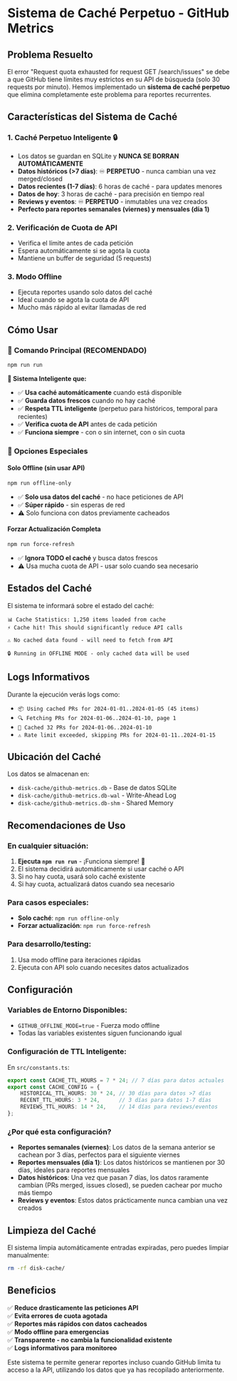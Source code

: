 # Sistema de Caché Perpetuo - GitHub Metrics

## Problema Resuelto

El error "Request quota exhausted for request GET /search/issues" se debe a que GitHub tiene límites muy estrictos en su API de búsqueda (solo 30 requests por minuto). Hemos implementado un **sistema de caché perpetuo** que elimina completamente este problema para reportes recurrentes.

## Características del Sistema de Caché

### 1. **Caché Perpetuo Inteligente** 🔒
- Los datos se guardan en SQLite y **NUNCA SE BORRAN AUTOMÁTICAMENTE**
- **Datos históricos (>7 días)**: ♾️ **PERPETUO** - nunca cambian una vez merged/closed
- **Datos recientes (1-7 días)**: 6 horas de caché - para updates menores
- **Datos de hoy**: 3 horas de caché - para precisión en tiempo real
- **Reviews y eventos**: ♾️ **PERPETUO** - inmutables una vez creados
- **Perfecto para reportes semanales (viernes) y mensuales (día 1)**

### 2. **Verificación de Cuota de API**
- Verifica el límite antes de cada petición
- Espera automáticamente si se agota la cuota
- Mantiene un buffer de seguridad (5 requests)

### 3. **Modo Offline**
- Ejecuta reportes usando solo datos del caché
- Ideal cuando se agota la cuota de API
- Mucho más rápido al evitar llamadas de red

## Cómo Usar

### 🎯 **Comando Principal (RECOMENDADO)**
```bash
npm run run
```
**🧠 Sistema Inteligente que:**
- ✅ **Usa caché automáticamente** cuando está disponible
- ✅ **Guarda datos frescos** cuando no hay caché  
- ✅ **Respeta TTL inteligente** (perpetuo para históricos, temporal para recientes)
- ✅ **Verifica cuota de API** antes de cada petición
- ✅ **Funciona siempre** - con o sin internet, con o sin cuota

### 🚀 **Opciones Especiales**

#### Solo Offline (sin usar API)
```bash
npm run offline-only
```
- ✅ **Solo usa datos del caché** - no hace peticiones de API
- ✅ **Súper rápido** - sin esperas de red
- ⚠️ Solo funciona con datos previamente cacheados

#### Forzar Actualización Completa  
```bash
npm run force-refresh
```
- ✅ **Ignora TODO el caché** y busca datos frescos
- ⚠️ Usa mucha cuota de API - usar solo cuando sea necesario

## Estados del Caché

El sistema te informará sobre el estado del caché:

```
📊 Cache Statistics: 1,250 items loaded from cache
⚡ Cache hit! This should significantly reduce API calls
```

```
⚠️ No cached data found - will need to fetch from API
```

```
🔒 Running in OFFLINE MODE - only cached data will be used
```

## Logs Informativos

Durante la ejecución verás logs como:
- `📦 Using cached PRs for 2024-01-01..2024-01-05 (45 items)`
- `🔍 Fetching PRs for 2024-01-06..2024-01-10, page 1`
- `💾 Cached 32 PRs for 2024-01-06..2024-01-10`
- `⚠️ Rate limit exceeded, skipping PRs for 2024-01-11..2024-01-15`

## Ubicación del Caché

Los datos se almacenan en:
- `disk-cache/github-metrics.db` - Base de datos SQLite
- `disk-cache/github-metrics.db-wal` - Write-Ahead Log
- `disk-cache/github-metrics.db-shm` - Shared Memory

## Recomendaciones de Uso

### En cualquier situación:
1. **Ejecuta `npm run run`** - ¡Funciona siempre! 🎯
2. El sistema decidirá automáticamente si usar caché o API
3. Si no hay cuota, usará solo caché existente
4. Si hay cuota, actualizará datos cuando sea necesario

### Para casos especiales:
- **Solo caché**: `npm run offline-only` 
- **Forzar actualización**: `npm run force-refresh`

### Para desarrollo/testing:
1. Usa modo offline para iteraciones rápidas
2. Ejecuta con API solo cuando necesites datos actualizados

## Configuración

### Variables de Entorno Disponibles:
- `GITHUB_OFFLINE_MODE=true` - Fuerza modo offline
- Todas las variables existentes siguen funcionando igual

### Configuración de TTL Inteligente:
En `src/constants.ts`:
```typescript
export const CACHE_TTL_HOURS = 7 * 24; // 7 días para datos actuales
export const CACHE_CONFIG = {
    HISTORICAL_TTL_HOURS: 30 * 24, // 30 días para datos >7 días
    RECENT_TTL_HOURS: 3 * 24,      // 3 días para datos 1-7 días  
    REVIEWS_TTL_HOURS: 14 * 24,    // 14 días para reviews/eventos
};
```

### ¿Por qué esta configuración?
- **Reportes semanales (viernes)**: Los datos de la semana anterior se cachean por 3 días, perfectos para el siguiente viernes
- **Reportes mensuales (día 1)**: Los datos históricos se mantienen por 30 días, ideales para reportes mensuales
- **Datos históricos**: Una vez que pasan 7 días, los datos raramente cambian (PRs merged, issues closed), se pueden cachear por mucho más tiempo
- **Reviews y eventos**: Estos datos prácticamente nunca cambian una vez creados

## Limpieza del Caché

El sistema limpia automáticamente entradas expiradas, pero puedes limpiar manualmente:
```bash
rm -rf disk-cache/
```

## Beneficios

✅ **Reduce drasticamente las peticiones API**  
✅ **Evita errores de cuota agotada**  
✅ **Reportes más rápidos con datos cacheados**  
✅ **Modo offline para emergencias**  
✅ **Transparente - no cambia la funcionalidad existente**  
✅ **Logs informativos para monitoreo**  

Este sistema te permite generar reportes incluso cuando GitHub limita tu acceso a la API, utilizando los datos que ya has recopilado anteriormente.

